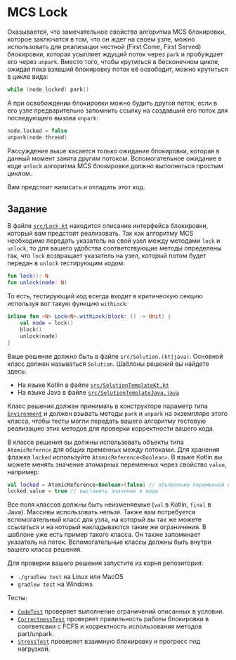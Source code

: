 # MCS Lock

Оказывается, что замечательное свойство алгоритма MCS блокировки, которое заключатся в том, что он ждет на своем узле, можно использовать для реализации честной (First Come, First Served) блокировки, которая усыпляет ждущий поток через `park` и пробуждает его через `unpark`. Вместо того, чтобы крутиться в бесконечном цикле, ожидая пока взявший блокировку поток её освободит, можно крутиться в цикле вида:

```kotlin
while (node.locked) park()
```

А при освобождении блокировки можно будить другой поток, если в его узле предварительно запомнить ссылку на создавший его поток для последующего вызова `unpark`:

```kotlin
node.locked = false
unpark(node.thread)
```

Рассуждение выше касается только ожидание блокировки, которая в данный момент занята другим потоком. Вспомогательное ожидание в коде `unlock` алгоритма MCS блокировки должно выполняться простым циклом.  

Вам предстоит написать и отладить этот код.

## Задание

В файле [`src/Lock.kt`](src/Lock.kt) находится описание интерфейса блокировки, который вам предстоит реализовать. Так как алгоритму MCS необходимо передать указатель на свой узел между методами `lock` и `unlock`, то для вашего удобства соответствующие методы определены так, что `lock` возвращает указатель на узел, который потом будет передан в `unlock` тестирующим кодом:

```kotlin
fun lock(): N
fun unlock(node: N)
```

То есть, тестирующий код всегда входит в критическую секцию используя вот такую функцию `withLock`:

```kotlin
inline fun <N> Lock<N>.withLock(block: () -> Unit) {
    val node = lock()
    block()
    unlock(node)
}
```

Ваше решение должно быть в файле `src/Solution.(kt|java)`. Основной класс должен называться `Solution`. Шаблоны решений вы найдете здесь:

* На языке Kotlin в файле [`src/SolutionTemplateKt.kt`](src/SolutionTemplateKt.kt)
* На языке Java в файле [`src/SolutionTemplateJava.java`](src/SolutionTemplateJava.java)

Класс решения должен принимать в конструкторе параметр типа [`Environment`](src/Environment.kt) и должен взывать методы `park` и `unpark` на экземпляре этого класса, чтобы тесты могли передать вашего алгоритму тестовую реализацию этих методов для проверки корректности вашего кода.  

В классе решения вы должны использовать объекты типа `AtomicRefernce` для общих пременных между потоками. Для хранения флажка `locked` используйте `AtomicReference<Boolean>`. В языке Kotlin вы можете менять значение атомарных переменных через свойство `value`, например:

```kotlin
val locked = AtomicReference<Boolean>(false) // объявление переменной в классе
locked.value = true // выставить значение в коде 
```

Все поля классов должны быть неизменяемые (`val` в Kotlin, `final` в Java). Массивы использовать нельзя. Также вам потребуется вспомогательный класс для узла, на который вы так же можете ссылаться и на который накладываются такие же ограничения. В шаблоне уже есть пример такого класса. Он также запоминает указатель на поток. Вспомогательные классы должны быть внутри вашего класса решения.

Для проверки вашего решения запустите из корня репозитория:

* `./gradlew test` на Linux или MacOS
* `gradlew test` на Windows

Тесты:

* [`СodeTest`](test/CodeTest.kt) проверяет выполнение ограничений описанных в условии.
* [`CorrectnessTest`](test/CorrectnessTest.kt) проверяет правильность работы блокировки в соответсвии с FCFS и
  корректность использования методов part/unpark.
* [`StressTest`](test/StressTest.kt) проверяет взаимную блокировку и прогресс под нагрузкой.
